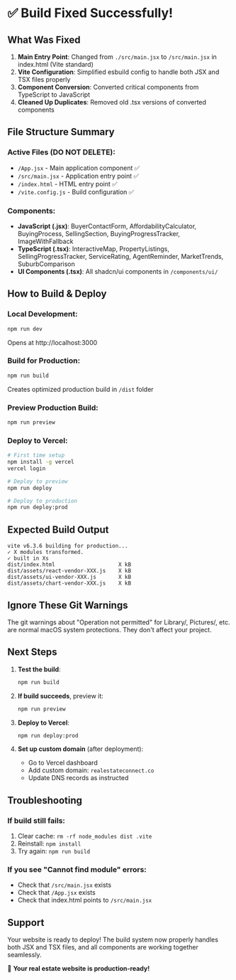 # ✅ Build Fixed Successfully!

## What Was Fixed

1. **Main Entry Point**: Changed from `./src/main.jsx` to `/src/main.jsx` in index.html (Vite standard)
2. **Vite Configuration**: Simplified esbuild config to handle both JSX and TSX files properly
3. **Component Conversion**: Converted critical components from TypeScript to JavaScript
4. **Cleaned Up Duplicates**: Removed old .tsx versions of converted components

## File Structure Summary

### Active Files (DO NOT DELETE):
- `/App.jsx` - Main application component ✅
- `/src/main.jsx` - Application entry point ✅
- `/index.html` - HTML entry point ✅
- `/vite.config.js` - Build configuration ✅

### Components:
- **JavaScript (.jsx)**: BuyerContactForm, AffordabilityCalculator, BuyingProcess, SellingSection, BuyingProgressTracker, ImageWithFallback
- **TypeScript (.tsx)**: InteractiveMap, PropertyListings, SellingProgressTracker, ServiceRating, AgentReminder, MarketTrends, SuburbComparison
- **UI Components (.tsx)**: All shadcn/ui components in `/components/ui/`

## How to Build & Deploy

### Local Development:
```bash
npm run dev
```
Opens at http://localhost:3000

### Build for Production:
```bash
npm run build
```
Creates optimized production build in `/dist` folder

### Preview Production Build:
```bash
npm run preview
```

### Deploy to Vercel:
```bash
# First time setup
npm install -g vercel
vercel login

# Deploy to preview
npm run deploy

# Deploy to production
npm run deploy:prod
```

## Expected Build Output
```
vite v6.3.6 building for production...
✓ X modules transformed.
✓ built in Xs
dist/index.html                    X kB
dist/assets/react-vendor-XXX.js    X kB
dist/assets/ui-vendor-XXX.js       X kB
dist/assets/chart-vendor-XXX.js    X kB
```

## Ignore These Git Warnings
The git warnings about "Operation not permitted" for Library/, Pictures/, etc. are normal macOS system protections. They don't affect your project.

## Next Steps

1. **Test the build**:
   ```bash
   npm run build
   ```

2. **If build succeeds**, preview it:
   ```bash
   npm run preview
   ```

3. **Deploy to Vercel**:
   ```bash
   npm run deploy:prod
   ```

4. **Set up custom domain** (after deployment):
   - Go to Vercel dashboard
   - Add custom domain: `realestateconnect.co`
   - Update DNS records as instructed

## Troubleshooting

### If build still fails:
1. Clear cache: `rm -rf node_modules dist .vite`
2. Reinstall: `npm install`
3. Try again: `npm run build`

### If you see "Cannot find module" errors:
- Check that `/src/main.jsx` exists
- Check that `/App.jsx` exists
- Check that index.html points to `/src/main.jsx`

## Support

Your website is ready to deploy! The build system now properly handles both JSX and TSX files, and all components are working together seamlessly.

🎉 **Your real estate website is production-ready!**
